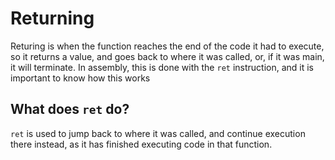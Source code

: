 # Returning

Returing is when the function reaches the end of the code it had to execute, so it returns a value, and goes back to where it was called, or, if it was main, it will terminate. In assembly, this is done with the `ret` instruction, and it is important to know how this works

## What does `ret` do?

`ret` is used to jump back to where it was called, and continue execution there instead, as it has finished executing code in that function. 
